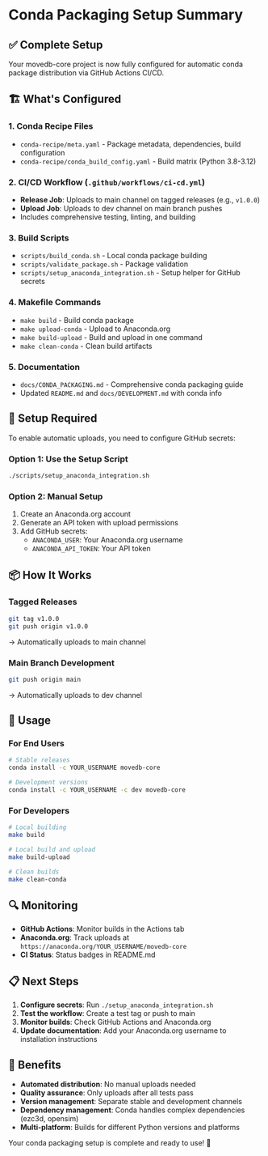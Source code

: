 # Conda Packaging Setup Summary

## ✅ Complete Setup

Your movedb-core project is now fully configured for automatic conda package distribution via GitHub Actions CI/CD.

## 🏗️ What's Configured

### 1. Conda Recipe Files
- `conda-recipe/meta.yaml` - Package metadata, dependencies, build configuration
- `conda-recipe/conda_build_config.yaml` - Build matrix (Python 3.8-3.12)

### 2. CI/CD Workflow (`.github/workflows/ci-cd.yml`)
- **Release Job**: Uploads to main channel on tagged releases (e.g., `v1.0.0`)
- **Upload Job**: Uploads to dev channel on main branch pushes
- Includes comprehensive testing, linting, and building

### 3. Build Scripts
- `scripts/build_conda.sh` - Local conda package building
- `scripts/validate_package.sh` - Package validation
- `scripts/setup_anaconda_integration.sh` - Setup helper for GitHub secrets

### 4. Makefile Commands
- `make build` - Build conda package
- `make upload-conda` - Upload to Anaconda.org
- `make build-upload` - Build and upload in one command
- `make clean-conda` - Clean build artifacts

### 5. Documentation
- `docs/CONDA_PACKAGING.md` - Comprehensive conda packaging guide
- Updated `README.md` and `docs/DEVELOPMENT.md` with conda info

## 🔧 Setup Required

To enable automatic uploads, you need to configure GitHub secrets:

### Option 1: Use the Setup Script
```bash
./scripts/setup_anaconda_integration.sh
```

### Option 2: Manual Setup
1. Create an Anaconda.org account
2. Generate an API token with upload permissions
3. Add GitHub secrets:
   - `ANACONDA_USER`: Your Anaconda.org username
   - `ANACONDA_API_TOKEN`: Your API token

## 📦 How It Works

### Tagged Releases
```bash
git tag v1.0.0
git push origin v1.0.0
```
→ Automatically uploads to main channel

### Main Branch Development
```bash
git push origin main
```
→ Automatically uploads to dev channel

## 🚀 Usage

### For End Users
```bash
# Stable releases
conda install -c YOUR_USERNAME movedb-core

# Development versions
conda install -c YOUR_USERNAME -c dev movedb-core
```

### For Developers
```bash
# Local building
make build

# Local build and upload
make build-upload

# Clean builds
make clean-conda
```

## 🔍 Monitoring

- **GitHub Actions**: Monitor builds in the Actions tab
- **Anaconda.org**: Track uploads at `https://anaconda.org/YOUR_USERNAME/movedb-core`
- **CI Status**: Status badges in README.md

## 📋 Next Steps

1. **Configure secrets**: Run `./setup_anaconda_integration.sh`
2. **Test the workflow**: Create a test tag or push to main
3. **Monitor builds**: Check GitHub Actions and Anaconda.org
4. **Update documentation**: Add your Anaconda.org username to installation instructions

## 🎯 Benefits

- **Automated distribution**: No manual uploads needed
- **Quality assurance**: Only uploads after all tests pass
- **Version management**: Separate stable and development channels
- **Dependency management**: Conda handles complex dependencies (ezc3d, opensim)
- **Multi-platform**: Builds for different Python versions and platforms

Your conda packaging setup is complete and ready to use! 🎉
